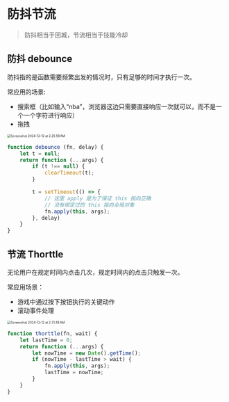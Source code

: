 # 防抖节流

> 防抖相当于回城，节流相当于技能冷却



## 防抖 debounce

防抖指的是函数需要频繁出发的情况时，只有足够的时间才执行一次。

常应用的场景:

- 搜索框（比如输入“nba”，浏览器这边只需要直接响应一次就可以，而不是一个一个字符进行响应）
- 拖拽

<img src="./images/Screenshot 2024-12-12 at 2.25.59 AM.png" alt="Screenshot 2024-12-12 at 2.25.59 AM" style="zoom:50%;" />

```javascript
function debounce (fn, delay) {
    let t = null;
    return function (...args) {
        if (t !== null) {
            clearTimeout(t);
        }

        t = setTimeout(() => {
          	// 这里 apply 是为了保证 this 指向正确
          	// 没有绑定过的 this 指向全局对象
            fn.apply(this, args);
        }, delay)
    }
}
```



## 节流 Thorttle

无论用户在规定时间内点击几次，规定时间内的点击只触发一次。

常应用场景：

- 游戏中通过按下按钮执行的关键动作
- 滚动事件处理

<img src="./images/Screenshot 2024-12-12 at 2.31.49 AM.png" alt="Screenshot 2024-12-12 at 2.31.49 AM" style="zoom:50%;" />

```javascript
function thorttle(fn, wait) {
    let lastTime = 0;
    return function (...args) {
        let nowTime = new Date().getTime();
        if (nowTime - lastTime > wait) {
            fn.apply(this, args);
            lastTime = nowTime;
        }
    }
}
```













